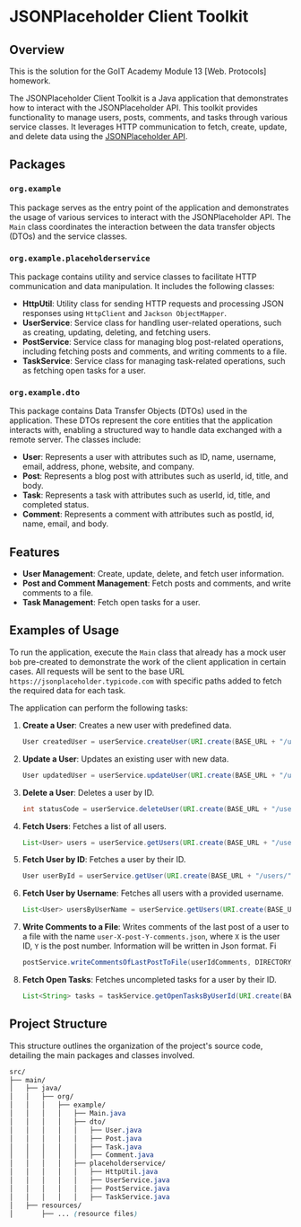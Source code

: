 # JSONPlaceholder Client Toolkit

## Overview

This is the solution for the GoIT Academy Module 13 [Web. Protocols] homework.

The JSONPlaceholder Client Toolkit is a Java application that demonstrates how to interact with the JSONPlaceholder API. This toolkit provides functionality to manage users, posts, comments, and tasks through various service classes. It leverages HTTP communication to fetch, create, update, and delete data using the [JSONPlaceholder API](https://jsonplaceholder.typicode.com/).

## Packages

### `org.example`

This package serves as the entry point of the application and demonstrates the usage of various services to interact with the JSONPlaceholder API. The `Main` class coordinates the interaction between the data transfer objects (DTOs) and the service classes.

### `org.example.placeholderservice`

This package contains utility and service classes to facilitate HTTP communication and data manipulation. It includes the following classes:

- **HttpUtil**: Utility class for sending HTTP requests and processing JSON responses using `HttpClient` and `Jackson ObjectMapper`.
- **UserService**: Service class for handling user-related operations, such as creating, updating, deleting, and fetching users.
- **PostService**: Service class for managing blog post-related operations, including fetching posts and comments, and writing comments to a file.
- **TaskService**: Service class for managing task-related operations, such as fetching open tasks for a user.

### `org.example.dto`

This package contains Data Transfer Objects (DTOs) used in the application. These DTOs represent the core entities that the application interacts with, enabling a structured way to handle data exchanged with a remote server. The classes include:

- **User**: Represents a user with attributes such as ID, name, username, email, address, phone, website, and company.
- **Post**: Represents a blog post with attributes such as userId, id, title, and body.
- **Task**: Represents a task with attributes such as userId, id, title, and completed status.
- **Comment**: Represents a comment with attributes such as postId, id, name, email, and body.

## Features

- **User Management**: Create, update, delete, and fetch user information.
- **Post and Comment Management**: Fetch posts and comments, and write comments to a file.
- **Task Management**: Fetch open tasks for a user.

## Examples of Usage

To run the application, execute the `Main` class that already has a mock user `bob` pre-created to demonstrate the work of the client application in certain cases. All requests will be sent to the base URL `https://jsonplaceholder.typicode.com` with specific paths added to fetch the required data for each task.

The application can perform the following tasks:

1. **Create a User**: Creates a new user with predefined data.
   ```java
   User createdUser = userService.createUser(URI.create(BASE_URL + "/users"), bob);
   ```
2. **Update a User**: Updates an existing user with new data.

    ```Java
    User updatedUser = userService.updateUser(URI.create(BASE_URL + "/users/" + userIdToUpdate), bob);
    ```

3. **Delete a User**: Deletes a user by ID.

    ```Java
    int statusCode = userService.deleteUser(URI.create(BASE_URL + "/users/" + userIdToDelete));
    ```

4. **Fetch Users**: Fetches a list of all users.

    ```Java
    List<User> users = userService.getUsers(URI.create(BASE_URL + "/users"));
    ```

5. **Fetch User by ID**: Fetches a user by their ID.

    ```Java
    User userById = userService.getUser(URI.create(BASE_URL + "/users/" + userId));
    ```

6. **Fetch User by Username**: Fetches all users with a provided username.

    ```Java
    List<User> usersByUserName = userService.getUsers(URI.create(BASE_URL + "/users?username=" + userName));
    ```
   
7. **Write Comments to a File**: Writes comments of the last post of a user to a file with the name `user-X-post-Y-comments.json`, where `X` is the user ID, `Y` is the post number. Information will be written in Json format. Fi

    ```Java
    postService.writeCommentsOfLastPostToFile(userIdComments, DIRECTORY_PATH);
    ```
   
8. **Fetch Open Tasks**: Fetches uncompleted tasks for a user by their ID.

    ```Java
    List<String> tasks = taskService.getOpenTasksByUserId(URI.create(BASE_URL + "/users/" + userIdTasks + "/todos"));
    ```

## Project Structure

This structure outlines the organization of the project's source code, detailing the main packages and classes involved.

```css
src/
├── main/
│   ├── java/
│   │   ├── org/
│   │   │   ├── example/
│   │   │   │   ├── Main.java
│   │   │   │   ├── dto/
│   │   │   │   │   ├── User.java
│   │   │   │   │   ├── Post.java
│   │   │   │   │   ├── Task.java
│   │   │   │   │   ├── Comment.java
│   │   │   │   ├── placeholderservice/
│   │   │   │   │   ├── HttpUtil.java
│   │   │   │   │   ├── UserService.java
│   │   │   │   │   ├── PostService.java
│   │   │   │   │   ├── TaskService.java
│   ├── resources/
│       ├── ... (resource files)
```

